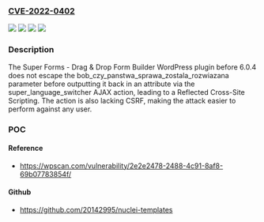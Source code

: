 ### [CVE-2022-0402](https://cve.mitre.org/cgi-bin/cvename.cgi?name=CVE-2022-0402)
![](https://img.shields.io/static/v1?label=Product&message=Super%20Forms%20-%20Drag%20%26%20Drop%20Form%20Builder&color=blue)
![](https://img.shields.io/static/v1?label=Version&message=0%3C%206.0.4%20&color=brighgreen)
![](https://img.shields.io/static/v1?label=Vulnerability&message=CWE-352%20Cross-Site%20Request%20Forgery%20(CSRF)&color=brighgreen)
![](https://img.shields.io/static/v1?label=Vulnerability&message=CWE-79%20Cross-Site%20Scripting%20(XSS)&color=brighgreen)

### Description

The Super Forms - Drag & Drop Form Builder WordPress plugin before 6.0.4 does not escape the bob_czy_panstwa_sprawa_zostala_rozwiazana parameter before outputting it back in an attribute via the super_language_switcher AJAX action, leading to a Reflected Cross-Site Scripting. The action is also lacking CSRF, making the attack easier to perform against any user.

### POC

#### Reference
- https://wpscan.com/vulnerability/2e2e2478-2488-4c91-8af8-69b07783854f/

#### Github
- https://github.com/20142995/nuclei-templates

